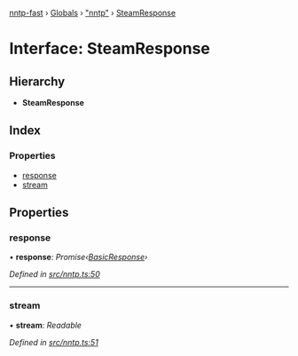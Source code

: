 [nntp-fast](../README.md) › [Globals](../globals.md) › ["nntp"](../modules/_nntp_.md) › [SteamResponse](_nntp_.steamresponse.md)

# Interface: SteamResponse

## Hierarchy

* **SteamResponse**

## Index

### Properties

* [response](_nntp_.steamresponse.md#response)
* [stream](_nntp_.steamresponse.md#stream)

## Properties

###  response

• **response**: *Promise‹[BasicResponse](_nntp_.basicresponse.md)›*

*Defined in [src/nntp.ts:50](https://github.com/DasKraken/nntp-fast/blob/fe1dce3/src/nntp.ts#L50)*

___

###  stream

• **stream**: *Readable*

*Defined in [src/nntp.ts:51](https://github.com/DasKraken/nntp-fast/blob/fe1dce3/src/nntp.ts#L51)*
